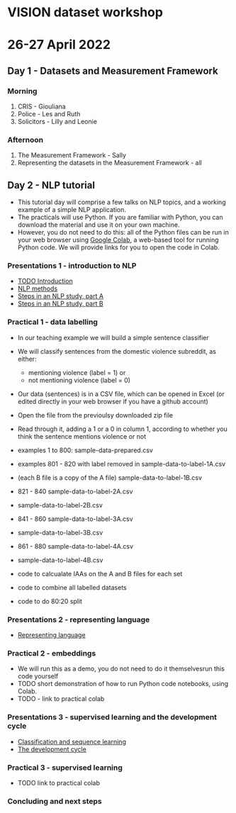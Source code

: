 # VISION dataset workshop
# 26-27 April 2022

## Day 1 - Datasets and Measurement Framework

### Morning

1. CRIS - Giouliana
2. Police - Les and Ruth
3. Solicitors - Lilly and Leonie

### Afternoon

1. The Measurement Framework - Sally
2. Representing the datasets in the Measurement Framework - all


## Day 2 - NLP tutorial

- This tutorial day will comprise a few talks on NLP topics, and a working example of a simple NLP application.
- The practicals will use Python. If you are familiar with Python, you can download the material and use it on your own machine.
- However, you do not need to do this: all of the Python files can be run in your web browser using [Google Colab](https://colab.research.google.com/), a web-based tool for running Python code. We will provide links for you to open the code in Colab.

### Presentations 1 - introduction to NLP

- [TODO Introduction](./presentations/XX)
- [NLP methods](./presentations/02-nlp-methods.pdf)
- [Steps in an NLP study, part A](./presentations/03-steps-in-an-nlp-study-A.pdf)
- [Steps in an NLP study, part B](./presentations/04-steps-in-an-nlp-study-B.pdf)


### Practical 1 - data labelling

- In our teaching example we will build a simple sentence classifier
- We will classify sentences from the domestic violence subreddit, as either:
    - mentioning violence (label = 1) or
    - not mentioning violence (label = 0)
- Our data (sentences) is in a CSV file, which can be opened in Excel (or edited directly in your web browser if you have a github account)
- Open the file from the previoulsy downloaded zip file
- Read through it, adding a 1 or a 0 in column 1, according to whether you think the sentence mentions violence or not


- examples 1 to 800: sample-data-prepared.csv
- examples 801 - 820 with label removed in sample-data-to-label-1A.csv
- (each B file is a copy of the A file) sample-data-to-label-1B.csv
- 821 - 840 sample-data-to-label-2A.csv
- sample-data-to-label-2B.csv
- 841 - 860 sample-data-to-label-3A.csv
- sample-data-to-label-3B.csv
- 861 - 880 sample-data-to-label-4A.csv
- sample-data-to-label-4B.csv

- code to calcualate IAAs on the A and B files for each set
- code to combine all labelled datasets
- code to do 80:20 split

### Presentations 2 - representing language

- [Representing language](./presentations/05-nlp-representation.pdf)

### Practical 2 - embeddings

- We will run this as a demo, you do not need to do it themselvesrun this code yourself
- TODO short demonstration of how to run Python code notebooks, using Colab.
- TODO - link to practical colab

### Presentations 3 - supervised learning and the development cycle

- [Classification and sequence learning](06-classification-and-sequence-learning.pdf)
- [The development cycle](07-development-cycle-and-evaluation.pdf)

### Practical 3 - supervised learning

- TODO link to practical colab

### Concluding and next steps


